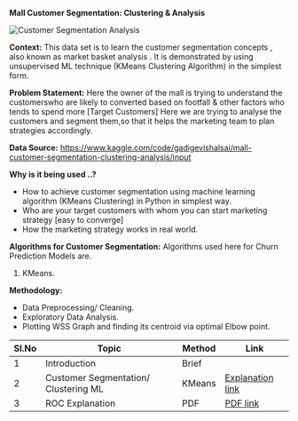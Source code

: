 **Mall Customer Segmentation: Clustering & Analysis**

![Customer Segmentation Analysis](https://github.com/V-Vibee/My-Projects-2.0/assets/91024678/4ea008c4-6679-4edd-8521-5583b27925e8)


**Context:** 
This data set is to learn the customer segmentation concepts , also known as market basket analysis . It is demonstrated by using unsupervised ML technique (KMeans Clustering Algorithm) in the simplest form.


**Problem Statement:**
Here the owner of the mall is trying to understand the customerswho are likely to converted based on footfall & other factors who tends to spend more [Target Customers] Here we are trying to analyse the customers and segment them,so that it helps the marketing team to plan strategies accordingly.

   

**Data Source:** https://www.kaggle.com/code/gadigevishalsai/mall-customer-segmentation-clustering-analysis/input



**Why is it being used ..?**
- How to achieve customer segmentation using machine learning algorithm (KMeans Clustering) in Python in simplest way.
- Who are your target customers with whom you can start marketing strategy [easy to converge]
- How the marketing strategy works in real world.





**Algorithms for Customer Segmentation:**
Algorithms used here for Churn Prediction Models are.
1. KMeans.
   
**Methodology:**
- Data Preprocessing/ Cleaning.
- Exploratory Data Analysis.
- Plotting WSS Graph and finding its centroid via optimal Elbow point.
  





| Sl.No| Topic| Method| Link|
|-|-|-|-|
|1| Introduction | Brief |[ ](-)
|2| Customer Segmentation/ Clustering ML | KMeans |[ Explanation link](https://github.com/V-Vibee/My-Projects-2.0/blob/main/4.%20Credit%20Card%20Fraud%20Detection/credit-card-fraud-detection-vipin.ipynb)
|3| ROC Explanation | PDF |[ PDF link](https://github.com/V-Vibee/My-Projects-2.0/blob/main/4.%20Credit%20Card%20Fraud%20Detection/ROC%20indepth.pdf)
